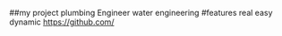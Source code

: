 ##my project 
plumbing Engineer 
water engineering 
#features 
real 
easy 
dynamic 
https://github.com/
